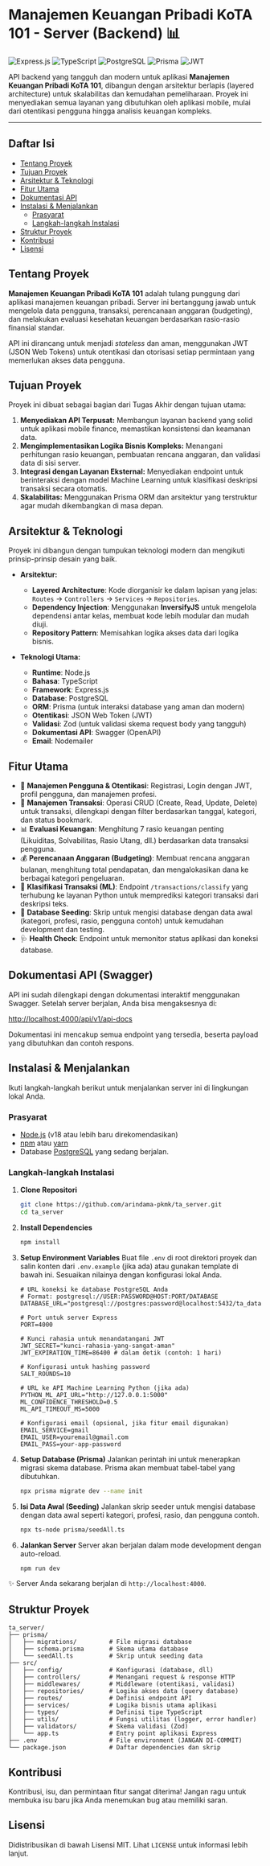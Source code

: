 # Manajemen Keuangan Pribadi KoTA 101 - Server (Backend) 📊

![Express.js](https://img.shields.io/badge/Express.js-000000?style=for-the-badge&logo=express&logoColor=white)
![TypeScript](https://img.shields.io/badge/TypeScript-3178C6?style=for-the-badge&logo=typescript&logoColor=white)
![PostgreSQL](https://img.shields.io/badge/PostgreSQL-4169E1?style=for-the-badge&logo=postgresql&logoColor=white)
![Prisma](https://img.shields.io/badge/Prisma-2D3748?style=for-the-badge&logo=prisma&logoColor=white)
![JWT](https://img.shields.io/badge/JWT-000000?style=for-the-badge&logo=jsonwebtokens&logoColor=white)

API backend yang tangguh dan modern untuk aplikasi **Manajemen Keuangan Pribadi KoTA 101**, dibangun dengan arsitektur berlapis (layered architecture) untuk skalabilitas dan kemudahan pemeliharaan. Proyek ini menyediakan semua layanan yang dibutuhkan oleh aplikasi mobile, mulai dari otentikasi pengguna hingga analisis keuangan kompleks.

---

##  Daftar Isi

- [Tentang Proyek](#tentang-proyek)
- [Tujuan Proyek](#tujuan-proyek)
- [Arsitektur & Teknologi](#arsitektur--teknologi)
- [Fitur Utama](#fitur-utama)
- [Dokumentasi API](#dokumentasi-api-swagger)
- [Instalasi & Menjalankan](#instalasi--menjalankan)
  - [Prasyarat](#prasyarat)
  - [Langkah-langkah Instalasi](#langkah-langkah-instalasi)
- [Struktur Proyek](#struktur-proyek)
- [Kontribusi](#kontribusi)
- [Lisensi](#lisensi)

## Tentang Proyek

**Manajemen Keuangan Pribadi KoTA 101** adalah tulang punggung dari aplikasi manajemen keuangan pribadi. Server ini bertanggung jawab untuk mengelola data pengguna, transaksi, perencanaan anggaran (budgeting), dan melakukan evaluasi kesehatan keuangan berdasarkan rasio-rasio finansial standar.

API ini dirancang untuk menjadi *stateless* dan aman, menggunakan JWT (JSON Web Tokens) untuk otentikasi dan otorisasi setiap permintaan yang memerlukan akses data pengguna.

## Tujuan Proyek

Proyek ini dibuat sebagai bagian dari Tugas Akhir dengan tujuan utama:

1.  **Menyediakan API Terpusat:** Membangun layanan backend yang solid untuk aplikasi mobile finance, memastikan konsistensi dan keamanan data.
2.  **Mengimplementasikan Logika Bisnis Kompleks:** Menangani perhitungan rasio keuangan, pembuatan rencana anggaran, dan validasi data di sisi server.
3.  **Integrasi dengan Layanan Eksternal:** Menyediakan endpoint untuk berinteraksi dengan model Machine Learning untuk klasifikasi deskripsi transaksi secara otomatis.
4.  **Skalabilitas:** Menggunakan Prisma ORM dan arsitektur yang terstruktur agar mudah dikembangkan di masa depan.

## Arsitektur & Teknologi

Proyek ini dibangun dengan tumpukan teknologi modern dan mengikuti prinsip-prinsip desain yang baik.

-   **Arsitektur:**
    -   **Layered Architecture**: Kode diorganisir ke dalam lapisan yang jelas: `Routes` -> `Controllers` -> `Services` -> `Repositories`.
    -   **Dependency Injection**: Menggunakan **InversifyJS** untuk mengelola dependensi antar kelas, membuat kode lebih modular dan mudah diuji.
    -   **Repository Pattern**: Memisahkan logika akses data dari logika bisnis.

-   **Teknologi Utama:**
    -   **Runtime**: Node.js
    -   **Bahasa**: TypeScript
    -   **Framework**: Express.js
    -   **Database**: PostgreSQL
    -   **ORM**: Prisma (untuk interaksi database yang aman dan modern)
    -   **Otentikasi**: JSON Web Token (JWT)
    -   **Validasi**: Zod (untuk validasi skema request body yang tangguh)
    -   **Dokumentasi API**: Swagger (OpenAPI)
    -   **Email**: Nodemailer

## Fitur Utama

-   🔐 **Manajemen Pengguna & Otentikasi**: Registrasi, Login dengan JWT, profil pengguna, dan manajemen profesi.
-   💸 **Manajemen Transaksi**: Operasi CRUD (Create, Read, Update, Delete) untuk transaksi, dilengkapi dengan filter berdasarkan tanggal, kategori, dan status bookmark.
-   📊 **Evaluasi Keuangan**: Menghitung 7 rasio keuangan penting (Likuiditas, Solvabilitas, Rasio Utang, dll.) berdasarkan data transaksi pengguna.
-   💰 **Perencanaan Anggaran (Budgeting)**: Membuat rencana anggaran bulanan, menghitung total pendapatan, dan mengalokasikan dana ke berbagai kategori pengeluaran.
-   🧠 **Klasifikasi Transaksi (ML)**: Endpoint `/transactions/classify` yang terhubung ke layanan Python untuk memprediksi kategori transaksi dari deskripsi teks.
-   🌱 **Database Seeding**: Skrip untuk mengisi database dengan data awal (kategori, profesi, rasio, pengguna contoh) untuk kemudahan development dan testing.
-   🩺 **Health Check**: Endpoint untuk memonitor status aplikasi dan koneksi database.

## Dokumentasi API (Swagger)

API ini sudah dilengkapi dengan dokumentasi interaktif menggunakan Swagger. Setelah server berjalan, Anda bisa mengaksesnya di:

<http://localhost:4000/api/v1/api-docs>

Dokumentasi ini mencakup semua endpoint yang tersedia, beserta payload yang dibutuhkan dan contoh respons.

## Instalasi & Menjalankan

Ikuti langkah-langkah berikut untuk menjalankan server ini di lingkungan lokal Anda.

### Prasyarat

-   [Node.js](https://nodejs.org/) (v18 atau lebih baru direkomendasikan)
-   [npm](https://www.npmjs.com/) atau [yarn](https://yarnpkg.com/)
-   Database [PostgreSQL](https://www.postgresql.org/download/) yang sedang berjalan.

### Langkah-langkah Instalasi

1.  **Clone Repositori**
    ```bash
    git clone https://github.com/arindama-pkmk/ta_server.git
    cd ta_server
    ```

2.  **Install Dependencies**
    ```bash
    npm install
    ```

3.  **Setup Environment Variables**
    Buat file `.env` di root direktori proyek dan salin konten dari `.env.example` (jika ada) atau gunakan template di bawah ini. Sesuaikan nilainya dengan konfigurasi lokal Anda.

    ```env
    # URL koneksi ke database PostgreSQL Anda
    # Format: postgresql://USER:PASSWORD@HOST:PORT/DATABASE
    DATABASE_URL="postgresql://postgres:password@localhost:5432/ta_database"

    # Port untuk server Express
    PORT=4000

    # Kunci rahasia untuk menandatangani JWT
    JWT_SECRET="kunci-rahasia-yang-sangat-aman"
    JWT_EXPIRATION_TIME=86400 # dalam detik (contoh: 1 hari)

    # Konfigurasi untuk hashing password
    SALT_ROUNDS=10

    # URL ke API Machine Learning Python (jika ada)
    PYTHON_ML_API_URL="http://127.0.0.1:5000"
    ML_CONFIDENCE_THRESHOLD=0.5
    ML_API_TIMEOUT_MS=5000

    # Konfigurasi email (opsional, jika fitur email digunakan)
    EMAIL_SERVICE=gmail
    EMAIL_USER=youremail@gmail.com
    EMAIL_PASS=your-app-password
    ```

4.  **Setup Database (Prisma)**
    Jalankan perintah ini untuk menerapkan migrasi skema database. Prisma akan membuat tabel-tabel yang dibutuhkan.

    ```bash
    npx prisma migrate dev --name init
    ```

5.  **Isi Data Awal (Seeding)**
    Jalankan skrip seeder untuk mengisi database dengan data awal seperti kategori, profesi, rasio, dan pengguna contoh.

    ```bash
    npx ts-node prisma/seedAll.ts
    ```

6.  **Jalankan Server**
    Server akan berjalan dalam mode development dengan auto-reload.

    ```bash
    npm run dev
    ```

✨ Server Anda sekarang berjalan di `http://localhost:4000`.

## Struktur Proyek

```
ta_server/
├── prisma/
│   ├── migrations/         # File migrasi database
│   ├── schema.prisma       # Skema utama database
│   └── seedAll.ts          # Skrip untuk seeding data
├── src/
│   ├── config/             # Konfigurasi (database, dll)
│   ├── controllers/        # Menangani request & response HTTP
│   ├── middlewares/        # Middleware (otentikasi, validasi)
│   ├── repositories/       # Logika akses data (query database)
│   ├── routes/             # Definisi endpoint API
│   ├── services/           # Logika bisnis utama aplikasi
│   ├── types/              # Definisi tipe TypeScript
│   ├── utils/              # Fungsi utilitas (logger, error handler)
│   ├── validators/         # Skema validasi (Zod)
│   └── app.ts              # Entry point aplikasi Express
├── .env                    # File environment (JANGAN DI-COMMIT)
└── package.json            # Daftar dependencies dan skrip
```

## Kontribusi

Kontribusi, isu, dan permintaan fitur sangat diterima! Jangan ragu untuk membuka isu baru jika Anda menemukan bug atau memiliki saran.

## Lisensi

Didistribusikan di bawah Lisensi MIT. Lihat `LICENSE` untuk informasi lebih lanjut.
